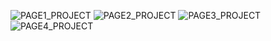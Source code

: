 ![PAGE1\_PROJECT](https://i.imgur.com/OBMueag.png)
![PAGE2\_PROJECT](https://i.imgur.com/Ok4qHa2.png)
![PAGE3\_PROJECT](https://i.imgur.com/rrvS3x8.png)
![PAGE4\_PROJECT](https://i.imgur.com/JHndDfR.png)